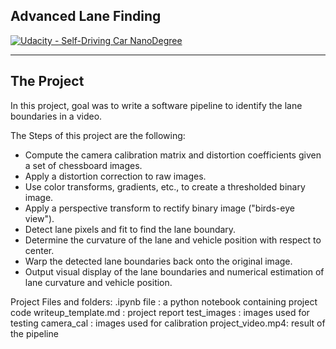 ## Advanced Lane Finding
[![Udacity - Self-Driving Car NanoDegree](https://s3.amazonaws.com/udacity-sdc/github/shield-carnd.svg)](http://www.udacity.com/drive)


---

The Project
---
In this project, goal was to write a software pipeline to identify the lane boundaries in a video.

The Steps of this project are the following:

* Compute the camera calibration matrix and distortion coefficients given a set of chessboard images.
* Apply a distortion correction to raw images.
* Use color transforms, gradients, etc., to create a thresholded binary image.
* Apply a perspective transform to rectify binary image ("birds-eye view").
* Detect lane pixels and fit to find the lane boundary.
* Determine the curvature of the lane and vehicle position with respect to center.
* Warp the detected lane boundaries back onto the original image.
* Output visual display of the lane boundaries and numerical estimation of lane curvature and vehicle position.


Project Files and folders:
.ipynb file : a python notebook containing project code
writeup_template.md : project report
test_images : images used for testing
camera_cal : images used for calibration
project_video.mp4: result of the pipeline

